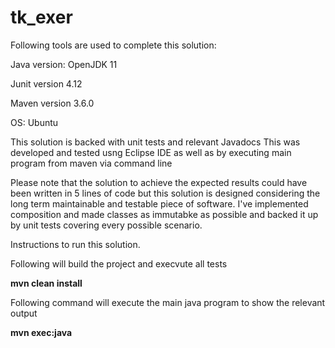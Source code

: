 # tk_exer

Following tools are used to complete this solution:

Java version: OpenJDK 11

Junit version 4.12

Maven version 3.6.0

OS: Ubuntu


This solution is backed with unit tests and relevant Javadocs
This was developed and tested usng Eclipse IDE as well as by executing main program from maven via command line

Please note that the solution to achieve the expected results could have been written in 5 lines of code but this solution is designed considering the long term maintainable and testable piece of software. I've implemented composition and made classes as immutabke as possible and backed it up by unit tests covering every possible scenario. 


Instructions to run this solution.

Following will build the project and execvute all tests

 **mvn clean install**

Following command will execute the main java program to show the relevant output

 **mvn exec:java**
